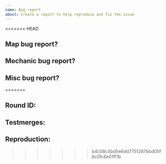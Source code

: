 ```yaml
---
name: Bug report
about: Create a report to help reproduce and fix the issue
---
```

<<<<<<< HEAD
<!--For writing bug reports, please indicate with [Bug Report]-->
<!--Make sure to delete the fields you don't need-->

## Map bug report?
<!--Any maint related issues should be reported within realtively to a location, should you not be able to open the map file in SDMM or godforbid DME.-->

## Mechanic bug report?
<!--Indicate what happened and any possible replications.-->

## Misc bug report?
<!--Because not everything else is important, but it is. Just tell us what happened.-->
=======
<!-- Write **BELOW** The Headers and **ABOVE** The comments else it may not be viewable -->
## Round ID:

<!--- **INCLUDE THE ROUND ID**
If you discovered this issue from playing tgstation hosted servers:
[Round ID]: # (It can be found in the Status panel or retrieved from https://sb.atlantaned.space/rounds ! The round id let's us look up valuable information and logs for the round the bug happened.)-->

## Testmerges:

<!-- If you're certain the issue is to be caused by a test merge [OOC tab -> Show Server Revision], report it in the pull request's comment section rather than on the tracker(If you're unsure you can refer to the issue number by prefixing said number with #. The issue number can be found beside the title after submitting it to the tracker).If no testmerges are active, feel free to remove this section. -->

## Reproduction:

<!-- Explain your issue in detail, including the steps to reproduce it. Issues without proper reproduction steps or explanation are open to being ignored/closed by maintainers.-->

<!-- **For Admins:** Oddities induced by var-edits and other admin tools are not necessarily bugs. Verify that your issues occur under regular circumstances before reporting them. -->
>>>>>>> b4c08c4bd5e6dd7751287bbd05f6c0fc6e01ff1b
